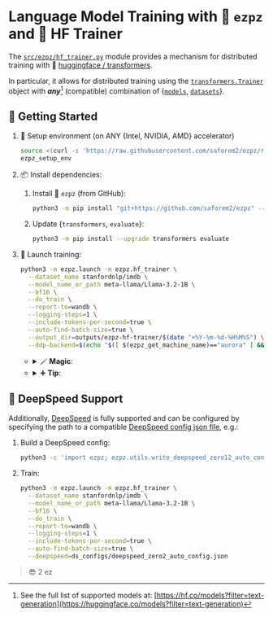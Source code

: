 # Language Model Training with 🍋 `ezpz` and 🤗 HF Trainer

The
[`src/ezpz/hf_trainer.py`](https://github.com/saforem2/ezpz/blob/main/src/ezpz/hf_trainer.py)
module provides a mechanism for distributed training with 🤗 [huggingface /
transformers](https://github.com/huggingface/transformers).

In particular, it allows for distributed training using the
[`transformers.Trainer`](https://huggingface.co/docs/transformers/main/en/main_classes/trainer#transformers.Trainer)
object with **_any_**[^any] (compatible) combination of
{[`models`](https://huggingface.co/models),
[`datasets`](https://huggingface.co/datasets)}.

[^any]:
    See the full list of supported models at:
    [https://hf.co/models?filter=text-generation](https://huggingface.co/models?filter=text-generation)

## 🐣 Getting Started

1. 🏡 Setup environment (on ANY {Intel, NVIDIA, AMD} accelerator)

   ```bash
   source <(curl -s 'https://raw.githubusercontent.com/saforem2/ezpz/refs/heads/main/src/ezpz/bin/utils.sh')
   ezpz_setup_env
   ```

1. 📦 Install dependencies:

   1. Install 🍋 `ezpz` (from GitHub):

      ```bash
      python3 -m pip install "git+https://github.com/saforem2/ezpz" --require-virtualenv
      ```

   1. Update {`transformers`, `evaluate`}:

      ```bash
      python3 -m pip install --upgrade transformers evaluate
      ```

1. 🚀 Launch training:

   ```bash
   python3 -m ezpz.launch -m ezpz.hf_trainer \
     --dataset_name stanfordnlp/imdb \
     --model_name_or_path meta-llama/Llama-3.2-1B \
     --bf16 \
     --do_train \
     --report-to=wandb \
     --logging-steps=1 \
     --include-tokens-per-second=true \
     --auto-find-batch-size=true \
     --output_dir=outputs/ezpz-hf-trainer/$(date "+%Y-%m-%d-%H%M%S") \
     --ddp-backend=$(echo "$([ $(ezpz_get_machine_name)=="aurora" ] && echo "ccl" || echo "nccl")")
   ```

   - <details closed><summary>🪄 <b>Magic</b>:</summary>

     Behind the scenes, this will 🪄 _automagically_ determine
     the specifics of the running job, and use this information to
     construct (and subsequently run) the appropriate:

     ```bash
     mpiexec <mpi-args> $(which python3) <cmd-to-launch>
     ```

     across all of our available accelerators.

     </details>

   - <details closed><summary>➕ <b>Tip</b>:</summary>

     Call:

     ```bash
     python3 -m ezpz.hf_trainer --help
     ```

     to see the full list of supported arguments.

     In particular, _**any**_ `transformers.TrainingArguments` _should_ be supported.

     </details>

## 🚀 DeepSpeed Support

Additionally, [DeepSpeed](https://github.com/deepspeedai/deepspeed) is fully
supported and can be configured by specifying the path to a compatible
[DeepSpeed config json file](https://www.deepspeed.ai/docs/config-json/), e.g.:

1. Build a DeepSpeed config:

   ```bash
   python3 -c 'import ezpz; ezpz.utils.write_deepspeed_zero12_auto_config(zero_stage=2)'
   ```

2. Train:

   ```bash
   python3 -m ezpz.launch -m ezpz.hf_trainer \
     --dataset_name stanfordnlp/imdb \
     --model_name_or_path meta-llama/Llama-3.2-1B \
     --bf16 \
     --do_train \
     --report-to=wandb \
     --logging-steps=1 \
     --include-tokens-per-second=true \
     --auto-find-batch-size=true \
     --deepspeed=ds_configs/deepspeed_zero2_auto_config.json
   ```

> 😎 2 ez
